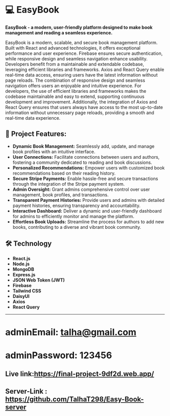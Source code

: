 # 💻 EasyBook

**EasyBook - a modern, user-friendly platform designed to make book management and reading a seamless experience.**

EasyBook is a modern, scalable, and secure book management platform. Built with React and advanced technologies, it offers exceptional performance and user experience. Firebase ensures secure authentication, while responsive design and seamless navigation enhance usability. Developers benefit from a maintainable and extendable codebase, leveraging efficient libraries and frameworks. Axios and React Query enable real-time data access, ensuring users have the latest information without page reloads.
The combination of responsive design and seamless navigation offers users an enjoyable and intuitive experience. For developers, the use of efficient libraries and frameworks makes the codebase maintainable and easy to extend, supporting continuous development and improvement. Additionally, the integration of Axios and React Query ensures that users always have access to the most up-to-date information without unnecessary page reloads, providing a smooth and real-time data experience.
## 📌 Project Features:

- **Dynamic Book Management:** Seamlessly add, update, and manage book profiles with an intuitive interface.
- **User Connections:** Facilitate connections between users and authors, fostering a community dedicated to reading and book discussions.
- **Personalized Recommendations:** Empower users with customized book recommendations based on their reading history.
- **Secure Stripe Payments:** Enable hassle-free and secure transactions through the integration of the Stripe payment system.
- **Admin Oversight:** Grant admins comprehensive control over user management, book profiles, and transactions.
- **Transparent Payment Histories:** Provide users and admins with detailed payment histories, ensuring transparency and accountability.
- **Interactive Dashboard:** Deliver a dynamic and user-friendly dashboard for admins to efficiently monitor and manage the platform.
- **Effortless Book Uploads:** Streamline the process for authors to add new books, contributing to a diverse and vibrant book community.

## 🛠 Technology

- **React.js**
- **Node.js**
- **MongoDB**
- **Express.js**
- **JSON Web Token (JWT)**
- **Firebase**
- **Tailwind CSS**
- **DaisyUI**
- **Axios**
- **React Query**

---


# adminEmail: talha@gmail.com #
# adminPassword: 123456 #

## Live link:<https://final-project-9df2d.web.app/>
## Server-Link : <https://github.com/TalhaT298/Easy-Book-server>
